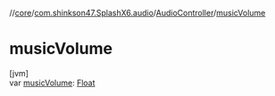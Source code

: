 //[core](../../../index.md)/[com.shinkson47.SplashX6.audio](../index.md)/[AudioController](index.md)/[musicVolume](music-volume.md)

# musicVolume

[jvm]\
var [musicVolume](music-volume.md): [Float](https://kotlinlang.org/api/latest/jvm/stdlib/kotlin/-float/index.html)
